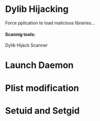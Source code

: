 # Dylib Hijacking

Force pplication to load malicious libraries...

#### Scannig tools:
Dylib Hijack Scanner

# Launch Daemon

# Plist modification

# Setuid and Setgid